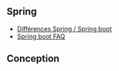 ## Spring

- [Différences Spring / Spring boot](diff-spring-vs-springsboot)
- [Spring boot FAQ](spring-boot-faq)

## Conception
